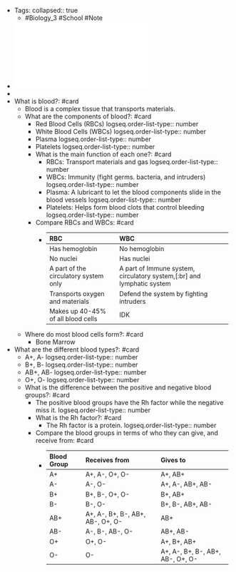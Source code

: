 - Tags:
  collapsed:: true
	- #Biology_3 #School #Note
- ![Ch30.5 Blood presentation..pdf](../assets/Ch30.5_Blood_presentation._1696059447583_0.pdf)
-
- What is blood?: #card
	- Blood is a complex tissue that transports materials.
	- What are the components of blood?: #card
		- Red Blood Cells (RBCs)
		  logseq.order-list-type:: number
		- White Blood Cells (WBCs)
		  logseq.order-list-type:: number
		- Plasma
		  logseq.order-list-type:: number
		- Platelets
		  logseq.order-list-type:: number
		- What is the main function of each one?: #card
			- RBCs: Transport materials and gas
			  logseq.order-list-type:: number
			- WBCs: Immunity (fight germs. bacteria, and intruders)
			  logseq.order-list-type:: number
			- Plasma: A lubricant to let the blood components slide in the blood vessels
			  logseq.order-list-type:: number
			- Platelets: Helps form blood clots that control bleeding
			  logseq.order-list-type:: number
		- Compare RBCs and WBCs: #card
			- |RBC|WBC|
			  |--|--|
			  |Has hemoglobin|No hemoglobin|
			  |No nuclei|Has nuclei|
			  |A part of the circulatory system only|A part of Immune system, circulatory system,[:br] and lymphatic system|
			  |Transports oxygen and materials|Defend the system by fighting intruders |
			  |Makes up 40-45% of all blood cells|IDK|
	- Where do most blood cells form?: #card
		- Bone Marrow
- What are the different blood types?: #card
	- A+, A-
	  logseq.order-list-type:: number
	- B+, B-
	  logseq.order-list-type:: number
	- AB+, AB-
	  logseq.order-list-type:: number
	- O+, O-
	  logseq.order-list-type:: number
	- What is the difference between the positive and negative blood groups?: #card
		- The positive blood groups have the Rh factor while the negative miss it.
		  logseq.order-list-type:: number
		- What is the Rh factor?: #card
			- The Rh factor is a protein.
			  logseq.order-list-type:: number
		- Compare the blood groups in terms of who they can give, and receive from: #card
			- |Blood Group| Receives from| Gives to|
			  |--|--|--|
			  |A+|A+, A-, O+, O-|A+, AB+|
			  |A-|A-, O-|A+, A-, AB+, AB-|
			  |B+|B+, B-, O+, O-|B+, AB+|
			  |B-|B-, O-|B+, B-, AB+, AB-|
			  |AB+|A+, A-, B+, B-, AB+, AB-, O+, O-|AB+|
			  |AB-|A-, B-, AB-, O-|AB+, AB-|
			  |O+|O+, O-|A+, B+, AB+|
			  |O-|O-|A+, A-, B+, B-, AB+, AB-, O+, O-|
